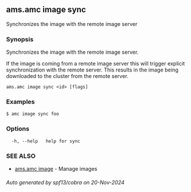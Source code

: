 ## ams.amc image sync

Synchronizes the image with the remote image server

### Synopsis

Synchronizes the image with the remote image server.

If the image is coming from a remote image server this will trigger explicit
synchronization with the remote server. This results in the image being
downloaded to the cluster from the remote server.


```
ams.amc image sync <id> [flags]
```

### Examples

```
$ amc image sync foo
```

### Options

```
  -h, --help   help for sync
```

### SEE ALSO

* [ams.amc image](ams.amc_image.md)	 - Manage images

###### Auto generated by spf13/cobra on 20-Nov-2024
